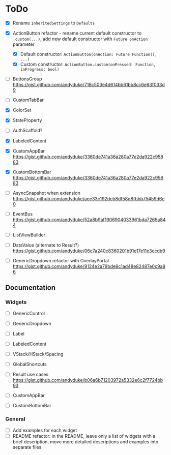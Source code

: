 
# ToDo

- [x] Rename `InheritedSettings` to `Defaults`
- [x] ActionButton refactor - rename current default constructor to `.custom(...)`, add new default constructor with `Future onAction` parameter
  - [x] Default constructor: `ActionButton(onAction: Future Function(), ...)`
  - [x] Custom constructor: `ActionButton.custom(onPressed: Function, inProgress: bool)`
- [ ] ButtonsGroup https://gist.github.com/andyduke/718c503e4d614bb61bb8cc6e93f033d9
- [ ] CustomTabBar
- [x] ColorSet
- [x] StateProperty
- [ ] AuthScaffold?
- [x] LabeledContent
- [x] CustomAppBar https://gist.github.com/andyduke/3360de741a36a280a77e2da922c95883
- [x] CustomBottomBar https://gist.github.com/andyduke/3360de741a36a280a77e2da922c95883
- [ ] AsyncSnapshot when extension https://gist.github.com/andyduke/aee33c192dcb8df58d8fbbb75459d6e0
- [ ] EventBus https://gist.github.com/andyduke/52a8b9af1906904033961bda7265a844
- [ ] ListViewBuilder
- [ ] DataValue (alternate to Result?) https://gist.github.com/andyduke/06c7a240c8360201b91e17e11e3ccdb9

- [ ] GenericDropdown refactor with OverlayPortal https://gist.github.com/andyduke/9124e2a79bde9c1ad48e82487e0c9a86


## Documentation

### Widgets

- [ ] GenericControl
- [ ] GenericDropdown
- [ ] Label
- [ ] LabeledContent
- [ ] VStack/HStack/Spacing
- [ ] GlobalShortcuts
- [ ] Result use cases https://gist.github.com/andyduke/b06a6b71203972a5332e6c2f7724bb93
- [ ] CustomAppBar
- [ ] CustomBottomBar


### General

- [ ] Add examples for each widget
- [ ] README refactor:
      in the README, leave only a list of widgets with a brief description, move more detailed descriptions and examples into separate files
